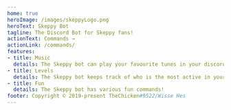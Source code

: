 ```yaml
---
home: true
heroImage: /images/skeppyLogo.png
heroText: Skeppy Bot
tagline: The Discord Bot for Skeppy fans!
actionText: Commands →
actionLink: /commands/
features:
- title: Music
  details: The Skeppy bot can play your favourite tunes in your discord server!
- title: Levels
  details: The Skeppy bot keeps track of who is the most active in your server!
- title: Fun
  details: The Skeppy bot has various fun commands!
footer: Copyright © 2019-present TheChicken#9522/Wisse Hes
---
```

